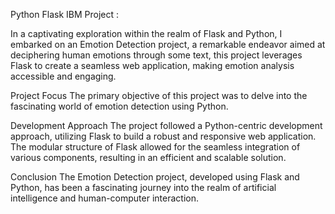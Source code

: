 Python Flask IBM Project :

In a captivating exploration within the realm of Flask and Python, I embarked on an Emotion Detection project, a remarkable endeavor aimed at deciphering human emotions through some text, this project leverages Flask to create a seamless web application, making emotion analysis accessible and engaging.

Project Focus
The primary objective of this project was to delve into the fascinating world of emotion detection using Python. 

Development Approach
The project followed a Python-centric development approach, utilizing Flask to build a robust and responsive web application. The modular structure of Flask allowed for the seamless integration of various components, resulting in an efficient and scalable solution.

Conclusion
The Emotion Detection project, developed using Flask and Python, has been a fascinating journey into the realm of artificial intelligence and human-computer interaction. 






